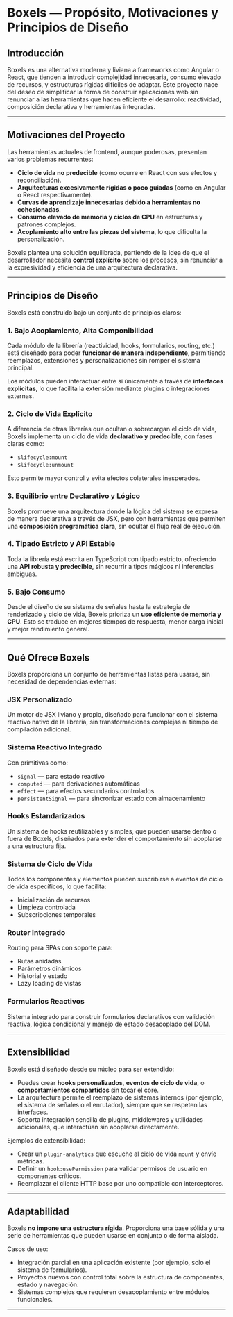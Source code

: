 # Boxels — Propósito, Motivaciones y Principios de Diseño

## Introducción

Boxels es una alternativa moderna y liviana a frameworks como Angular o React, que tienden a introducir complejidad innecesaria, consumo elevado de recursos, y estructuras rígidas difíciles de adaptar. Este proyecto nace del deseo de simplificar la forma de construir aplicaciones web sin renunciar a las herramientas que hacen eficiente el desarrollo: reactividad, composición declarativa y herramientas integradas.

---

## Motivaciones del Proyecto

Las herramientas actuales de frontend, aunque poderosas, presentan varios problemas recurrentes:

- **Ciclo de vida no predecible** (como ocurre en React con sus efectos y reconciliación).
- **Arquitecturas excesivamente rígidas o poco guiadas** (como en Angular o React respectivamente).
- **Curvas de aprendizaje innecesarias debido a herramientas no cohesionadas**.
- **Consumo elevado de memoria y ciclos de CPU** en estructuras y patrones complejos.
- **Acoplamiento alto entre las piezas del sistema**, lo que dificulta la personalización.

Boxels plantea una solución equilibrada, partiendo de la idea de que el desarrollador necesita **control explícito** sobre los procesos, sin renunciar a la expresividad y eficiencia de una arquitectura declarativa.

---

## Principios de Diseño

Boxels está construido bajo un conjunto de principios claros:

### 1. Bajo Acoplamiento, Alta Componibilidad

Cada módulo de la librería (reactividad, hooks, formularios, routing, etc.) está diseñado para poder **funcionar de manera independiente**, permitiendo reemplazos, extensiones y personalizaciones sin romper el sistema principal.

Los módulos pueden interactuar entre sí únicamente a través de **interfaces explícitas**, lo que facilita la extensión mediante plugins o integraciones externas.

### 2. Ciclo de Vida Explícito

A diferencia de otras librerías que ocultan o sobrecargan el ciclo de vida, Boxels implementa un ciclo de vida **declarativo y predecible**, con fases claras como:

- `$lifecycle:mount`
- `$lifecycle:unmount`

Esto permite mayor control y evita efectos colaterales inesperados.

### 3. Equilibrio entre Declarativo y Lógico

Boxels promueve una arquitectura donde la lógica del sistema se expresa de manera declarativa a través de JSX, pero con herramientas que permiten una **composición programática clara**, sin ocultar el flujo real de ejecución.

### 4. Tipado Estricto y API Estable

Toda la librería está escrita en TypeScript con tipado estricto, ofreciendo una **API robusta y predecible**, sin recurrir a tipos mágicos ni inferencias ambiguas.

### 5. Bajo Consumo

Desde el diseño de su sistema de señales hasta la estrategia de renderizado y ciclo de vida, Boxels prioriza un **uso eficiente de memoria y CPU**. Esto se traduce en mejores tiempos de respuesta, menor carga inicial y mejor rendimiento general.

---

## Qué Ofrece Boxels

Boxels proporciona un conjunto de herramientas listas para usarse, sin necesidad de dependencias externas:

### JSX Personalizado

Un motor de JSX liviano y propio, diseñado para funcionar con el sistema reactivo nativo de la librería, sin transformaciones complejas ni tiempo de compilación adicional.

### Sistema Reactivo Integrado

Con primitivas como:

- `signal` — para estado reactivo
- `computed` — para derivaciones automáticas
- `effect` — para efectos secundarios controlados
- `persistentSignal` — para sincronizar estado con almacenamiento

### Hooks Estandarizados

Un sistema de hooks reutilizables y simples, que pueden usarse dentro o fuera de Boxels, diseñados para extender el comportamiento sin acoplarse a una estructura fija.

### Sistema de Ciclo de Vida

Todos los componentes y elementos pueden suscribirse a eventos de ciclo de vida específicos, lo que facilita:

- Inicialización de recursos
- Limpieza controlada
- Subscripciones temporales

### Router Integrado

Routing para SPAs con soporte para:

- Rutas anidadas
- Parámetros dinámicos
- Historial y estado
- Lazy loading de vistas

### Formularios Reactivos

Sistema integrado para construir formularios declarativos con validación reactiva, lógica condicional y manejo de estado desacoplado del DOM.

---

## Extensibilidad

Boxels está diseñado desde su núcleo para ser extendido:

- Puedes crear **hooks personalizados**, **eventos de ciclo de vida**, o **comportamientos compartidos** sin tocar el core.
- La arquitectura permite el reemplazo de sistemas internos (por ejemplo, el sistema de señales o el enrutador), siempre que se respeten las interfaces.
- Soporta integración sencilla de plugins, middlewares y utilidades adicionales, que interactúan sin acoplarse directamente.

Ejemplos de extensibilidad:

- Crear un `plugin-analytics` que escuche al ciclo de vida `mount` y envíe métricas.
- Definir un `hook:usePermission` para validar permisos de usuario en componentes críticos.
- Reemplazar el cliente HTTP base por uno compatible con interceptores.

---

## Adaptabilidad

Boxels **no impone una estructura rígida**. Proporciona una base sólida y una serie de herramientas que pueden usarse en conjunto o de forma aislada.

Casos de uso:

- Integración parcial en una aplicación existente (por ejemplo, solo el sistema de formularios).
- Proyectos nuevos con control total sobre la estructura de componentes, estado y navegación.
- Sistemas complejos que requieren desacoplamiento entre módulos funcionales.

---